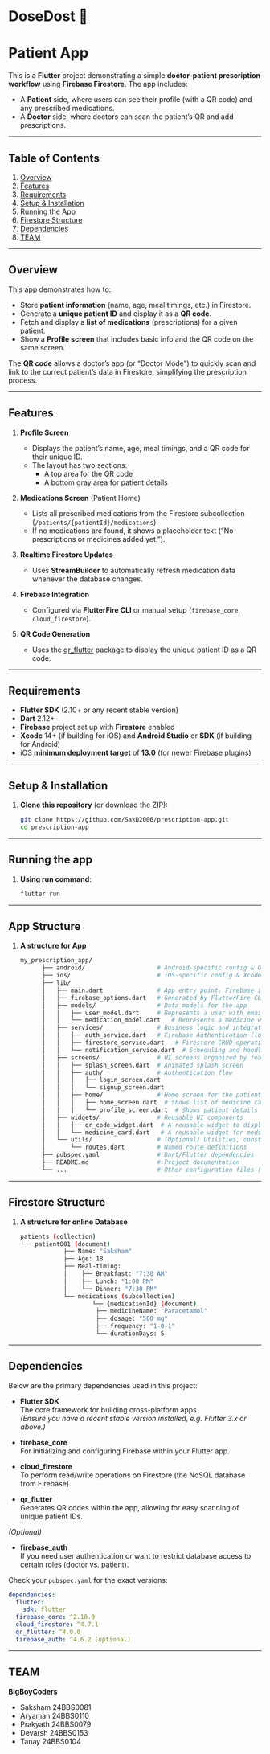 # DoseDost 💊
# Patient App


This is a **Flutter** project demonstrating a simple **doctor-patient prescription workflow** using **Firebase Firestore**. The app includes:

- A **Patient** side, where users can see their profile (with a QR code) and any prescribed medications.
- A **Doctor** side, where doctors can scan the patient’s QR and add prescriptions.

---

## Table of Contents
1. [Overview](#overview)  
2. [Features](#features)
3. [Requirements](#requirements)  
4. [Setup & Installation](#setup--installation)  
5. [Running the App](#running-the-app)  
6. [Firestore Structure](#firestore-structure)  
7. [Dependencies](#dependencies)
8. [TEAM](#team)

---

## Overview

This app demonstrates how to:
- Store **patient information** (name, age, meal timings, etc.) in Firestore.
- Generate a **unique patient ID** and display it as a **QR code**.
- Fetch and display a **list of medications** (prescriptions) for a given patient.
- Show a **Profile screen** that includes basic info and the QR code on the same screen.

The **QR code** allows a doctor’s app (or “Doctor Mode”) to quickly scan and link to the correct patient’s data in Firestore, simplifying the prescription process.

---

## Features

1. **Profile Screen**  
   - Displays the patient’s name, age, meal timings, and a QR code for their unique ID.  
   - The layout has two sections:  
     - A top area for the QR code  
     - A bottom gray area for patient details  

2. **Medications Screen** (Patient Home)  
   - Lists all prescribed medications from the Firestore subcollection (`/patients/{patientId}/medications`).  
   - If no medications are found, it shows a placeholder text (“No prescriptions or medicines added yet.”).  

3. **Realtime Firestore Updates**  
   - Uses **StreamBuilder** to automatically refresh medication data whenever the database changes.  

4. **Firebase Integration**  
   - Configured via **FlutterFire CLI** or manual setup (`firebase_core`, `cloud_firestore`).  

5. **QR Code Generation**  
   - Uses the [qr_flutter](https://pub.dev/packages/qr_flutter) package to display the unique patient ID as a QR code.

---

## Requirements

- **Flutter SDK** (2.10+ or any recent stable version)
- **Dart** 2.12+
- **Firebase** project set up with **Firestore** enabled
- **Xcode** 14+ (if building for iOS) and **Android Studio** or **SDK** (if building for Android)
- iOS **minimum deployment target** of **13.0** (for newer Firebase plugins)

---

## Setup & Installation

1. **Clone this repository** (or download the ZIP):
   ```bash
   git clone https://github.com/SakD2006/prescription-app.git
   cd prescription-app

---

## Running the app
1. **Using run command**:
   ```bash
   flutter run

---

## App Structure
1. **A structure for App**
    ```bash
    my_prescription_app/
          ├── android/                    # Android-specific config & Gradle files
          ├── ios/                        # iOS-specific config & Xcode files
          ├── lib/
          │   ├── main.dart               # App entry point, Firebase initialization, routing
          │   ├── firebase_options.dart   # Generated by FlutterFire CLI (Firebase config)
          │   ├── models/                 # Data models for the app
          │   │   ├── user_model.dart     # Represents a user with email, age, meal timings, etc.
          │   │   └── medication_model.dart   # Represents a medicine with name, dosage, frequency, duration, etc.
          │   ├── services/               # Business logic and integration with Firebase/notifications
          │   │   ├── auth_service.dart   # Firebase Authentication (login,  signup, sign-out)
          │   │   ├── firestore_service.dart   # Firestore CRUD operations (fetch/add prescriptions)
          │   │   └── notification_service.dart  # Scheduling and handling notifications
          │   ├── screens/                # UI screens organized by feature
          │   │   ├── splash_screen.dart  # Animated splash screen
          │   │   ├── auth/               # Authentication flow
          │   │   │   ├── login_screen.dart
          │   │   │   └── signup_screen.dart
          │   │   ├── home/               # Home screen for the patient
          │   │   │   ├── home_screen.dart  # Shows list of medicine cards
          │   │   │   └── profile_screen.dart  # Shows patient details and embedded QR code
          │   ├── widgets/                # Reusable UI components
          │   │   ├── qr_code_widget.dart  # A reusable widget to display a QR code
          │   │   └── medicine_card.dart   # A reusable widget for medicine cards with a "taken" button
          │   └── utils/                  # (Optional) Utilities, constants, helper functions, etc.
          │       └── routes.dart         # Named route definitions
          ├── pubspec.yaml                # Dart/Flutter dependencies
          ├── README.md                   # Project documentation
          └── ...                         # Other configuration files (analysis_options.yaml, etc.)


---

## Firestore Structure
1. **A structure for online Database**
    ```bash
    patients (collection)
    └── patient001 (document)
                ├── Name: "Saksham"
                ├── Age: 18
                ├── Meal-timing:
                │    ├── Breakfast: "7:30 AM"
                │    ├── Lunch: "1:00 PM"
                │    └── Dinner: "7:30 PM"
                └── medications (subcollection)
                        └── {medicationId} (document)
                         ├── medicineName: "Paracetamol"
                         ├── dosage: "500 mg"
                         ├── frequency: "1-0-1"
                         └── durationDays: 5


---

## Dependencies

Below are the primary dependencies used in this project:

- **Flutter SDK**  
  The core framework for building cross-platform apps.  
  *(Ensure you have a recent stable version installed, e.g. Flutter 3.x or above.)*

- **firebase_core**  
  For initializing and configuring Firebase within your Flutter app.

- **cloud_firestore**  
  To perform read/write operations on Firestore (the NoSQL database from Firebase).

- **qr_flutter**  
  Generates QR codes within the app, allowing for easy scanning of unique patient IDs.

*(Optional)*

- **firebase_auth**  
  If you need user authentication or want to restrict database access to certain roles (doctor vs. patient).

Check your `pubspec.yaml` for the exact versions:
```yaml
dependencies:
  flutter:
    sdk: flutter
  firebase_core: ^2.10.0
  cloud_firestore: ^4.7.1
  qr_flutter: ^4.0.0
  firebase_auth: ^4.6.2 (optional)
```

---

## TEAM

**BigBoyCoders**
- Saksham 24BBS0081
- Aryaman 24BBS0110
- Prakyath 24BBS0079
- Devarsh 24BBS0153
- Tanay 24BBS0104


